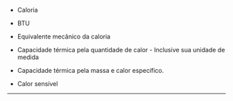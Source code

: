 - Caloria 

 - BTU

- Equivalente mecânico da caloria

- Capacidade térmica pela quantidade de calor - Inclusive sua unidade de medida 

- Capacidade térmica pela massa e calor específico. 

-  Calor sensível

---

